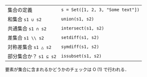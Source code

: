 |                        |                                   |
| ---------------------- | --------------------------------- |
| 集合の定義     | `s = Set([1, 2, 3, "Some text"])` |
| 和集合 `s1 ∪ s2`        | `union(s1, s2)`                   |
| 共通集合 `s1 ∩ s2` | `intersect(s1, s2)`               |
| 差集合 `s1 \\ s2`  | `setdiff(s1, s2)`                 |
| 対称差集合 `s1 △ s2`   | `symdiff(s1, s2)`                 |
| 部分集合か？ `s1 ⊆ s2`       | `issubset(s1, s2)      `          |

要素が集合に含まれるかどうかのチェックは O (1) で行われる．
